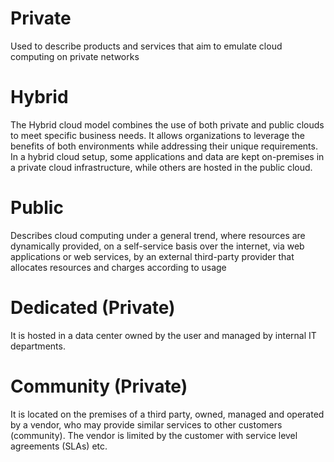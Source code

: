# Private
Used to describe products and services that aim to emulate cloud computing on private networks

# Hybrid

The Hybrid cloud model combines the use of both private and public clouds to meet specific business needs. It allows organizations to leverage the benefits of both environments while addressing their unique requirements. In a hybrid cloud setup, some applications and data are kept on-premises in a private cloud infrastructure, while others are hosted in the public cloud.

# Public
Describes cloud computing under a general trend, where resources are dynamically provided, on a self-service basis over the internet, via web applications or web services, by an external third-party provider that allocates resources and charges according to usage

# Dedicated (Private)
It is hosted in a data center owned by the user and managed by internal IT departments.

# Community (Private)
It is located on the premises of a third party, owned, managed and operated by a vendor, who may provide similar services to other customers (community). 
The vendor is limited by the customer with service level agreements (SLAs) etc.